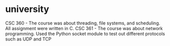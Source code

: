 # university
CSC 360 - The course was about threading, file systems, and scheduling. All assignment were written in C.
CSC 361 - The course was about network programming. Used the Python socket module to test out different protocols such as UDP and TCP
